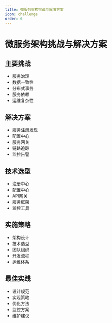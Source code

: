 ```yaml
---
title: 微服务架构挑战与解决方案
icon: challenge
order: 6
---
```


# 微服务架构挑战与解决方案

## 主要挑战
- 服务治理
- 数据一致性
- 分布式事务
- 服务依赖
- 运维复杂性

## 解决方案
- 服务注册发现
- 配置中心
- 服务网关
- 链路追踪
- 监控告警

## 技术选型
- 注册中心
- 配置中心
- API网关
- 服务框架
- 监控工具

## 实施策略
- 架构设计
- 技术选型
- 团队组织
- 开发流程
- 运维体系

## 最佳实践
- 设计规范
- 实现策略
- 优化方法
- 监控方案
- 维护建议
